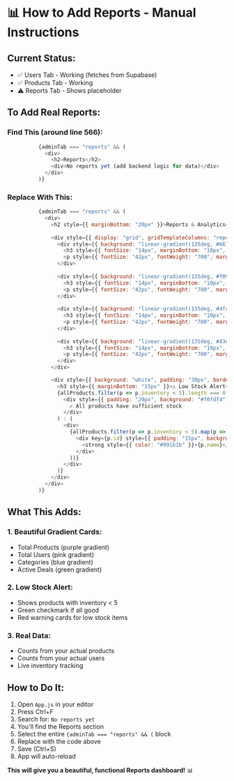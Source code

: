 # 📊 How to Add Reports - Manual Instructions

## Current Status:
- ✅ Users Tab - Working (fetches from Supabase)
- ✅ Products Tab - Working  
- ⚠️ Reports Tab - Shows placeholder

## To Add Real Reports:

### Find This (around line 566):
```javascript
          {adminTab === "reports" && (
            <div>
              <h2>Reports</h2>
              <div>No reports yet (add backend logic for data)</div>
            </div>
          )}
```

### Replace With This:
```javascript
          {adminTab === "reports" && (
            <div>
              <h2 style={{ marginBottom: "20px" }}>Reports & Analytics</h2>
              
              <div style={{ display: "grid", gridTemplateColumns: "repeat(auto-fit, minmax(200px, 1fr))", gap: "20px", marginBottom: "30px" }}>
                <div style={{ background: "linear-gradient(135deg, #667eea 0%, #764ba2 100%)", padding: "30px", borderRadius: "12px", color: "white" }}>
                  <h3 style={{ fontSize: "14px", marginBottom: "10px", opacity: 0.9 }}>TOTAL PRODUCTS</h3>
                  <p style={{ fontSize: "42px", fontWeight: "700", margin: 0 }}>{allProducts.length}</p>
                </div>
                
                <div style={{ background: "linear-gradient(135deg, #f093fb 0%, #f5576c 100%)", padding: "30px", borderRadius: "12px", color: "white" }}>
                  <h3 style={{ fontSize: "14px", marginBottom: "10px", opacity: 0.9 }}>TOTAL USERS</h3>
                  <p style={{ fontSize: "42px", fontWeight: "700", margin: 0 }}>{users.length}</p>
                </div>
                
                <div style={{ background: "linear-gradient(135deg, #4facfe 0%, #00f2fe 100%)", padding: "30px", borderRadius: "12px", color: "white" }}>
                  <h3 style={{ fontSize: "14px", marginBottom: "10px", opacity: 0.9 }}>CATEGORIES</h3>
                  <p style={{ fontSize: "42px", fontWeight: "700", margin: 0 }}>{categories.length}</p>
                </div>
                
                <div style={{ background: "linear-gradient(135deg, #43e97b 0%, #38f9d7 100%)", padding: "30px", borderRadius: "12px", color: "white" }}>
                  <h3 style={{ fontSize: "14px", marginBottom: "10px", opacity: 0.9 }}>ACTIVE DEALS</h3>
                  <p style={{ fontSize: "42px", fontWeight: "700", margin: 0 }}>{allProducts.filter(p => p.discountPrice).length}</p>
                </div>
              </div>

              <div style={{ background: "white", padding: "30px", borderRadius: "12px", boxShadow: "0 4px 12px rgba(0,0,0,0.08)" }}>
                <h3 style={{ marginBottom: "15px" }}>⚠️ Low Stock Alert</h3>
                {allProducts.filter(p => p.inventory < 5).length === 0 ? (
                  <div style={{ padding: "20px", background: "#f0fdf4", borderRadius: "8px", color: "#166534" }}>
                    ✓ All products have sufficient stock
                  </div>
                ) : (
                  <div>
                    {allProducts.filter(p => p.inventory < 5).map(p => (
                      <div key={p.id} style={{ padding: "15px", background: "#fef2f2", borderRadius: "8px", marginBottom: "10px" }}>
                        <strong style={{ color: "#991b1b" }}>{p.name}</strong> - Only {p.inventory} left in stock
                      </div>
                    ))}
                  </div>
                )}
              </div>
            </div>
          )}
```

## What This Adds:

### 1. Beautiful Gradient Cards:
- Total Products (purple gradient)
- Total Users (pink gradient)  
- Categories (blue gradient)
- Active Deals (green gradient)

### 2. Low Stock Alert:
- Shows products with inventory < 5
- Green checkmark if all good
- Red warning cards for low stock items

### 3. Real Data:
- Counts from your actual products
- Counts from your actual users
- Live inventory tracking

## How to Do It:

1. Open `App.js` in your editor
2. Press Ctrl+F
3. Search for: `No reports yet`
4. You'll find the Reports section
5. Select the entire `{adminTab === "reports" && (` block
6. Replace with the code above
7. Save (Ctrl+S)
8. App will auto-reload

**This will give you a beautiful, functional Reports dashboard!** 📊
